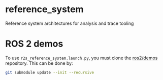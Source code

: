 # reference_system
Reference system architectures for analysis and trace tooling

# ROS 2 demos

To use `r2s_reference_system.launch.py`, you must clone the [ros2/demos](https://github.com/ros2/demos) repository. This can be done by:

```bash
git submodule update --init --recursive
```
